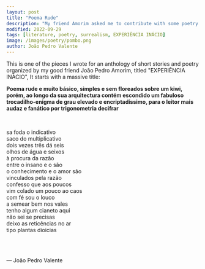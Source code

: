 ```yaml
---
layout: post
title: "Poema Rude"
description: "My friend Amorim asked me to contribute with some poetry for an anthology of texts he's organizing, this is one of the pieces I developed"
modified: 2022-09-29
tags: [literature, poetry, surrealism, EXPERIÊNCIA INÁCIO]
image: /images/poetry/pombo.png
author: João Pedro Valente
---
```


This is one of the pieces I wrote for an anthology of short stories and poetry organized by my good friend João Pedro Amorim, titled "EXPERIÊNCIA INÁCIO", It starts with a massive title:


**Poema rude e muito básico, simples e sem floreados sobre um kiwi, porém, ao longo da sua arquitectura contém escondido um fabuloso trocadilho-enigma de grau elevado e encriptadíssimo, para o leitor mais audaz e fanático por trigonometria decifrar**

<br>

sa foda o indicativo<br>
saco do multiplicativo<br>
dois vezes três dá seis<br>
olhos de água e seixos<br>
à procura da razão<br>
entre o insano e o são<br>
o conhecimento e o amor são<br>
vinculados pela razão<br>
confesso que aos poucos<br>
vim colado um pouco ao caos<br>
com fé sou o louco<br>
a semear bem nos vales<br>
tenho algum cianeto aqui<br>
não sei se precisas<br>
deixo as reticências no ar<br>
tipo plantas dioicias<br>

<br></br>

— João Pedro Valente
